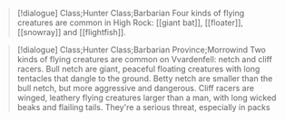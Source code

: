 >[!dialogue] Class;Hunter Class;Barbarian
>Four kinds of flying creatures are common in High Rock: [[giant bat]], [[floater]], [[snowray]] and [[flightfish]]. 

>[!dialogue] Class;Hunter Class;Barbarian Province;Morrowind
>Two kinds of flying creatures are common on Vvardenfell: netch and cliff racers. Bull netch are giant, peaceful floating creatures with long tentacles that dangle to the ground. Betty netch are smaller than the bull netch, but more aggressive and dangerous. Cliff racers are winged, leathery flying creatures larger than a man, with long wicked beaks and flailing tails. They're a serious threat, especially in packs